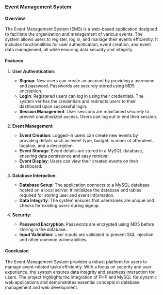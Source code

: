 ### Event Management System


#### Overview

The Event Management System (EMS) is a web-based application designed to facilitate the organization and management of various events. 
The system allows users to register, log in, and manage their events efficiently. It includes functionalities for user authentication, event creation, and event data management, 
all while ensuring data security and integrity.

#### Features

1. **User Authentication**:
   - **Signup**: New users can create an account by providing a username and password. Passwords are securely stored using MD5 encryption.
   - **Login**: Registered users can log in using their credentials. The system verifies the credentials and redirects users to their dashboard upon successful login.
   - **Session Management**: User sessions are maintained securely to prevent unauthorized access. Users can log out to end their session.

2. **Event Management**:
   - **Event Creation**: Logged-in users can create new events by providing details such as event type, budget, number of attendees, location, and a description.
   - **Event Storage**: Event details are stored in a MySQL database, ensuring data persistence and easy retrieval.
   - **Event Display**: Users can view their created events on their dashboard.

3. **Database Interaction**:
   - **Database Setup**: The application connects to a MySQL database hosted on a local server. It initializes the database and tables required for storing user and event information.
   - **Data Integrity**: The system ensures that usernames are unique and checks for existing users during signup.

4. **Security**:
   - **Password Encryption**: Passwords are encrypted using MD5 before storing in the database.
   - **Input Validation**: User inputs are validated to prevent SQL injection and other common vulnerabilities.

#### Conclusion

The Event Management System provides a robust platform for users to manage event-related tasks efficiently. With a focus on security and user experience, the system ensures data integrity and seamless interaction for users. The project highlights the integration of PHP and MySQL for dynamic web applications and demonstrates essential concepts in database management and web development.
